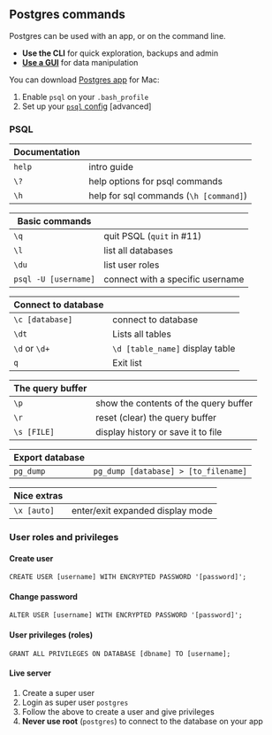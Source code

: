 ## Postgres commands

Postgres can be used with an app, or on the command line.

- **Use the CLI** for quick exploration, backups and admin
- **[Use a GUI](https://postgresapp.com/documentation/gui-tools.html)** for data manipulation

You can download [Postgres app](https://postgresapp.com) for Mac:

1. Enable `psql` on your `.bash_profile`
2. Set up your [`psql` config](https://do.co/2x7vKuD) [advanced]


### PSQL

| Documentation |                                        |
| ------------- | -------------------------------------- |
| `help`        | intro guide                            |
| `\?`          | help options for psql commands         |
| `\h`          | help for sql commands (`\h [command]`) |



| Basic commands       |                                  |
| -------------------- | -------------------------------- |
| `\q`                 | quit PSQL (`quit` in #11)        |
| `\l`                 | list all databases               |
| `\du`                | list user roles                  |
| `psql -U [username]` | connect with a specific username |



| Connect to database |                                 |
| ------------------- | ------------------------------- |
| `\c [database]`     | connect to database             |
| `\dt`               | Lists all tables                |
| `\d` or `\d+`       | `\d [table_name]` display table |
| `q`                 | Exit list                       |



| The query buffer |                                       |
| ---------------- | ------------------------------------- |
| `\p`             | show the contents of the query buffer |
| `\r`             | reset (clear) the query buffer        |
| `\s [FILE]`      | display history or save it to file    |



| Export database |                                      |
| --------------- | ------------------------------------ |
| `pg_dump`       | `pg_dump [database] > [to_filename]` |



| Nice extras |                                  |
| ----------- | -------------------------------- |
| `\x [auto]` | enter/exit expanded display mode |




### User roles and privileges

#### Create user

`CREATE USER [username] WITH ENCRYPTED PASSWORD '[password]';`

#### Change password

`ALTER USER [username] WITH ENCRYPTED PASSWORD '[password]';`

#### User privileges (roles)

`GRANT ALL PRIVILEGES ON DATABASE [dbname] TO [username];`

#### Live server

1. Create a super user
2. Login as super user `postgres`
3. Follow the above to create a user and give privileges
4. **Never use root** (`postgres`) to connect to the database on your app
